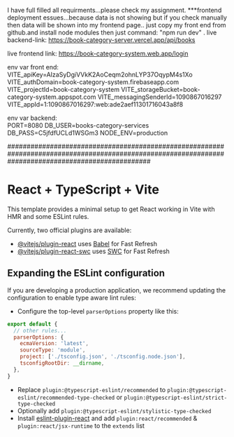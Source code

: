 
I have full filled all requirments...please check my assignment.
***frontend deployment essues...because data is not showing but if you check manually then data will be shown into my frontend page.. just copy my front end from github.and install node modules then just command: "npm run dev" .
live backend-link: https://book-category-server.vercel.app/api/books

live frontend link: https://book-category-system.web.app/login

env var front end:   VITE_apiKey=AIzaSyDgiVVkK2AoCeqm2ohnLYP37OqypM4s1Xo
  VITE_authDomain=book-category-system.firebaseapp.com
  VITE_projectId=book-category-system
  VITE_storageBucket=book-category-system.appspot.com
  VITE_messagingSenderId=1090867016297
  VITE_appId=1:1090867016297:web:ade2aef11301716043a8f8

env var backend:   
    PORT=8080
    DB_USER=books-category-services
    DB_PASS=C5jfdfUCLd1WSGm3
    NODE_ENV=production

   





#####################################################################################################################################################
# React + TypeScript + Vite

This template provides a minimal setup to get React working in Vite with HMR and some ESLint rules.

Currently, two official plugins are available:

- [@vitejs/plugin-react](https://github.com/vitejs/vite-plugin-react/blob/main/packages/plugin-react/README.md) uses [Babel](https://babeljs.io/) for Fast Refresh
- [@vitejs/plugin-react-swc](https://github.com/vitejs/vite-plugin-react-swc) uses [SWC](https://swc.rs/) for Fast Refresh

## Expanding the ESLint configuration

If you are developing a production application, we recommend updating the configuration to enable type aware lint rules:

- Configure the top-level `parserOptions` property like this:

```js
export default {
  // other rules...
  parserOptions: {
    ecmaVersion: 'latest',
    sourceType: 'module',
    project: ['./tsconfig.json', './tsconfig.node.json'],
    tsconfigRootDir: __dirname,
  },
}
```

- Replace `plugin:@typescript-eslint/recommended` to `plugin:@typescript-eslint/recommended-type-checked` or `plugin:@typescript-eslint/strict-type-checked`
- Optionally add `plugin:@typescript-eslint/stylistic-type-checked`
- Install [eslint-plugin-react](https://github.com/jsx-eslint/eslint-plugin-react) and add `plugin:react/recommended` & `plugin:react/jsx-runtime` to the `extends` list
